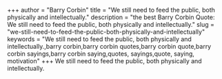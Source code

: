 +++
author = "Barry Corbin"
title = "We still need to feed the public, both physically and intellectually."
description = "the best Barry Corbin Quote: We still need to feed the public, both physically and intellectually."
slug = "we-still-need-to-feed-the-public-both-physically-and-intellectually"
keywords = "We still need to feed the public, both physically and intellectually.,barry corbin,barry corbin quotes,barry corbin quote,barry corbin sayings,barry corbin saying,quotes, sayings,quote, saying, motivation"
+++
We still need to feed the public, both physically and intellectually.
